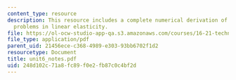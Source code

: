 ```yaml
---
content_type: resource
description: This resource includes a complete numerical derivation of boundary value
  problems in linear elasticity.
file: https://ol-ocw-studio-app-qa.s3.amazonaws.com/courses/16-21-techniques-for-structural-analysis-and-design-spring-2005/248d102c71a8fc89f0e2fb87c0c4bf2d_unit6_notes.pdf
file_type: application/pdf
parent_uid: 21456ece-c368-4989-e303-93bb6702f1d2
resourcetype: Document
title: unit6_notes.pdf
uid: 248d102c-71a8-fc89-f0e2-fb87c0c4bf2d
---
```


